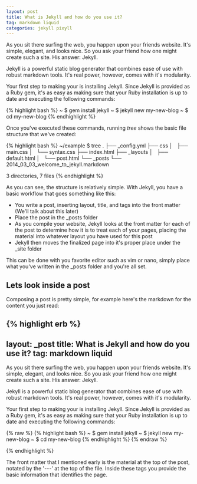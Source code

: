 ```yaml
---
layout: post
title: What is Jekyll and how do you use it?
tag: markdown liquid
categories: jekyll pixyll
---
```


As you sit there surfing the web, you happen upon your friends website. It's simple, elegant, and looks nice. So you ask your friend how one might create such a site. His answer: Jekyll.

Jekyll is a powerful static blog generator that combines ease of use with robust markdown tools. It's real power, however, comes with it's modularity.

Your first step to making your is installing Jekyll. Since Jekyll is provided as a Ruby gem, it's as easy as making sure that your Ruby installation is up to date and executing the following commands:

{% highlight bash %}
~ $ gem install jekyll
~ $ jekyll new my-new-blog
~ $ cd my-new-blog
{% endhighlight %}

Once you've executed these commands, running *tree* shows the basic file structure that we've created:

{% highlight bash %}
~/example $ tree
.
├── _config.yml
├── css
│   ├── main.css
│   └── syntax.css
├── index.html
├── _layouts
│   ├── default.html
│   └── post.html
└── _posts
    └── 2014_03_03_welcome_to_jekyll.markdown

3 directories, 7 files
{% endhighlight %}

As you can see, the structure is relatively simple. With Jekyll, you have a basic workflow that goes something like this:

* You write a post, inserting layout, title, and tags into the front matter (We'll talk about this later)
* Place the post in the _posts folder
* As you compile your website, Jekyll looks at the front matter for each of the post to determine how it is to treat each of your pages, placing the material into whatever layout you have used for this post
* Jekyll then moves the finalized page into it's proper place under the _site folder

This can be done with you favorite editor such as vim or nano, simply place what you've written in the _posts folder and you're all set.

## Lets look inside a post

Composing a post is pretty simple, for example here's the markdown for the content you just read:

{% highlight erb %}
---
layout: _post
title: What is Jekyll and how do you use it?
tag: markdown liquid
---

As you sit there surfing the web, you happen upon your friends website. It's simple, elegant, and looks nice. So you ask your friend how one might create such a site. His answer: Jekyll.

Jekyll is a powerful static blog generator that combines ease of use with robust markdown tools. It's real power, however, comes with it's modularity.

Your first step to making your is installing Jekyll. Since Jekyll is provided as a Ruby gem, it's as easy as making sure that your Ruby installation is up to date and executing the following commands:

{% raw %}
{% highlight bash %}
~ $ gem install jekyll
~ $ jekyll new my-new-blog
~ $ cd my-new-blog
{% endhighlight %}
{% endraw %}

{% endhighlight %}

The front matter that I mentioned early is the material at the top of the post, notated by the '*---*' at the top of the file. Inside these tags you provide the basic information that identifies the page. 

